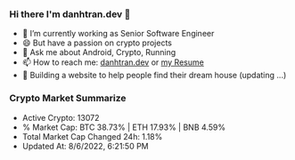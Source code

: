 ### Hi there I'm danhtran.dev 👋

- 🔭 I’m currently working as Senior Software Engineer
- 😄 But have a passion on crypto projects
- 💬 Ask me about Android, Crypto, Running 
- 📫 How to reach me: <a href="https://danhtran.dev" target="_blank">danhtran.dev</a> or <a href="Developer-Resume.pdf" target="_blank">my Resume</a>
- 🌱 Building a website to help people find their dream house (updating ...)

### Crypto Market Summarize
- Active Crypto: 13072
- % Market Cap: BTC 38.73% | ETH 17.93% | BNB 4.59%
- Total Market Cap Changed 24h: 1.18%
- Updated At: 8/6/2022, 6:21:50 PM

